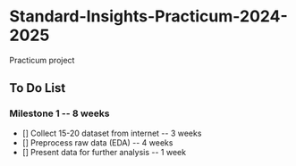 # Standard-Insights-Practicum-2024-2025
Practicum project

## To Do List

### Milestone 1 -- 8 weeks
- [] Collect 15-20 dataset from internet -- 3 weeks
- [] Preprocess raw data (EDA) -- 4 weeks
- [] Present data for further analysis -- 1 week
